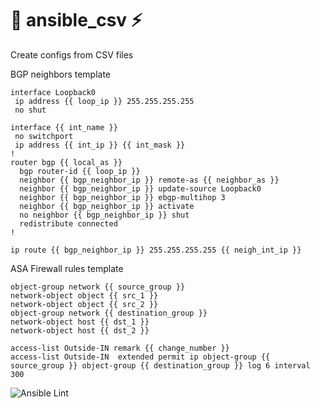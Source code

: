 # 🥤 ansible_csv ⚡️


Create configs from CSV files


BGP neighbors template
```
interface Loopback0
 ip address {{ loop_ip }} 255.255.255.255
 no shut

interface {{ int_name }}
 no switchport
 ip address {{ int_ip }} {{ int_mask }}
!
router bgp {{ local_as }}
  bgp router-id {{ loop_ip }}
  neighbor {{ bgp_neighbor_ip }} remote-as {{ neighbor_as }}
  neighbor {{ bgp_neighbor_ip }} update-source Loopback0
  neighbor {{ bgp_neighbor_ip }} ebgp-multihop 3
  neighbor {{ bgp_neighbor_ip }} activate
  no neighbor {{ bgp_neighbor_ip }} shut
  redistribute connected
!

ip route {{ bgp_neighbor_ip }} 255.255.255.255 {{ neigh_int_ip }}
```

ASA Firewall rules template
```
object-group network {{ source_group }}
network-object object {{ src_1 }}
network-object object {{ src_2 }}
object-group network {{ destination_group }}
network-object host {{ dst_1 }}
network-object host {{ dst_2 }}

access-list Outside-IN remark {{ change_number }}
access-list Outside-IN  extended permit ip object-group {{ source_group }} object-group {{ destination_group }} log 6 interval 300
```

![Ansible Lint](https://github.com/colin-mccarthy/ansible_csv/workflows/Ansible%20Lint/badge.svg)


